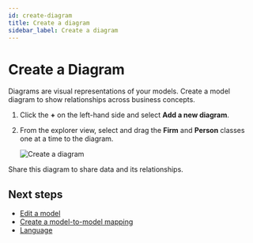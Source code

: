 ```yaml
---
id: create-diagram
title: Create a diagram
sidebar_label: Create a diagram
---
```


# Create a Diagram

Diagrams are visual representations of your models. Create a model diagram to show relationships across business concepts.

1. Click the **+** on the left-hand side and select **Add a new diagram**.
2. From the explorer view, select and drag the **Firm** and **Person** classes one at a time to the diagram.  

    ![Create a diagram](assets/create-diagram.JPG)

Share this diagram to share data and its relationships.

## Next steps

- [Edit a model](edit-model.md)
- [Create a model-to-model mapping](create-model-to-model-mapping.md)
- [Language](legend-language.md)

